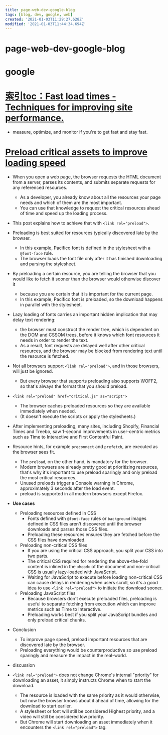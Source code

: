 ```yaml
---
title: page-web-dev-google-blog
tags: [blog, dev, google, web]
created: '2021-01-03T11:29:27.628Z'
modified: '2021-01-03T11:44:34.694Z'
---
```


# page-web-dev-google-blog

# google

# [索引toc：Fast load times - Techniques for improving site performance.](https://web.dev/fast/)

- measure, optimize, and monitor if you're to get fast and stay fast.

# [Preload critical assets to improve loading speed](https://web.dev/preload-critical-assets/)

- When you open a web page, the browser requests the HTML document from a server, parses its contents, and submits separate requests for any referenced resources. 
  - As a developer, you already know about all the resources your page needs and which of them are the most important. 
  - You can use that knowledge to request the critical resources ahead of time and speed up the loading process. 
- This post explains how to achieve that with `<link rel="preload">`.
- Preloading is best suited for resources typically discovered late by the browser.
  - In this example, Pacifico font is defined in the stylesheet with a `@font-face` rule. 
  - The browser loads the font file only after it has finished downloading and parsing the stylesheet.
- By preloading a certain resource, you are telling the browser that you would like to fetch it sooner than the browser would otherwise discover it 
  - because you are certain that it is important for the current page.
  - In this example, Pacifico font is preloaded, so the download happens in parallel with the stylesheet.
- Lazy loading of fonts carries an important hidden implication that may delay text rendering: 
  - the browser must construct the render tree, which is dependent on the DOM and CSSOM trees, before it knows which font resources it needs in order to render the text. 
  - As a result, font requests are delayed well after other critical resources, and the browser may be blocked from rendering text until the resource is fetched.
- Not all browsers support `<link rel="preload">`, and in those browsers, will just be ignored. 
  - But every browser that supports preloading also supports WOFF2, so that's always the format that you should preload.
- `<link rel="preload" href="critical.js" as="script">`
  - The browser caches preloaded resources so they are available immediately when needed. 
  - (It doesn't execute the scripts or apply the stylesheets.)
- After implementing preloading, many sites, including Shopify, Financial Times and Treebo, saw 1-second improvements in user-centric metrics such as Time to Interactive and First Contentful Paint.
- Resource hints, for example `preconnect` and `prefetch`, are executed as the browser sees fit. 
  - The `preload`, on the other hand, is mandatory for the browser. 
  - Modern browsers are already pretty good at prioritizing resources, that's why it's important to use preload sparingly and only preload the most critical resources.
  - Unused preloads trigger a Console warning in Chrome, approximately 3 seconds after the load event.
  - preload is supported in all modern browsers except Firefox.
- **Use cases**
  - Preloading resources defined in CSS
    - Fonts defined with `@font-face` rules or `background` images defined in CSS files aren't discovered until the browser downloads and parses those CSS files. 
    - Preloading these resources ensures they are fetched before the CSS files have downloaded.
  - Preloading non-critical CSS files
    - If you are using the critical CSS approach, you split your CSS into two parts. 
    - The critical CSS required for rendering the above-the-fold content is inlined in the `<head>` of the document and non-critical CSS is usually lazy-loaded with JavaScript. 
    - Waiting for JavaScript to execute before loading non-critical CSS can cause delays in rendering when users scroll, so it's a good idea to use `<link rel="preload">` to initiate the download sooner.
  - Preloading JavaScript files 
    - Because browsers don't execute preloaded files, preloading is useful to separate fetching from execution which can improve metrics such as Time to Interactive. 
    - Preloading works best if you split your JavaScript bundles and only preload critical chunks.
- Conclusion
  - To improve page speed, preload important resources that are discovered late by the browser.
  - Preloading everything would be counterproductive so use preload sparingly and measure the impact in the real-world.

- discussion

- `<link rel="preload">` does not change Chrome's internal "priority" for downloading an asset, it simply instructs Chrome when to start the download.
  - The resource is loaded with the same priority as it would otherwise, but now the browser knows about it ahead of time, allowing for the download to start earlier.
  - A stylesheet or font will still be considered Highest priority, and a video will still be considered low priority. 
  - But Chrome will start downloading an asset immediately when it encounters the `<link rel="preload">` tag.
